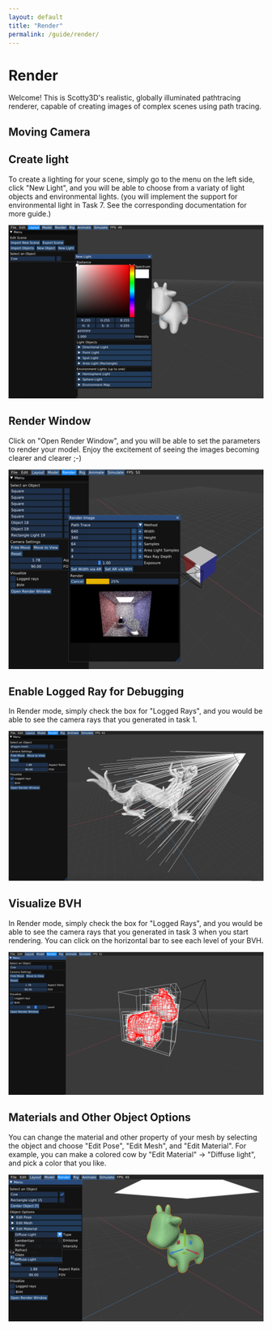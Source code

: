 ```yaml
---
layout: default
title: "Render"
permalink: /guide/render/
---
```


# Render

Welcome! This is Scotty3D's realistic, globally illuminated pathtracing renderer, capable of creating images of complex scenes using path tracing.

## Moving Camera

## Create light

To create a lighting for your scene, simply go to the menu on the left side, click "New Light", and you will be able to choose from a variaty of light objects and environmental lights. (you will implement the support for environmental light in Task 7. See the corresponding documentation for more guide.)

![light](render_mode/light.png)

## Render Window

Click on "Open Render Window", and you will be able to set the parameters to render your model. Enjoy the excitement of seeing the images becoming clearer and clearer ;-)

![light](render_mode/window.png)

## Enable Logged Ray for Debugging

In Render mode, simply check the box for "Logged Rays", and you would be able to see the camera rays that you generated in task 1.

![ray](render_mode/log_ray.png)


## Visualize BVH

In Render mode, simply check the box for "Logged Rays", and you would be able to see the camera rays that you generated in task 3 when you start rendering. You can click on the horizontal bar to see each level of your BVH.

![ray](render_mode/bvh.png)

## Materials and Other Object Options

You can change the material and other property of your mesh by selecting the object and choose "Edit Pose", "Edit Mesh", and "Edit Material". For example, you can make a colored cow by "Edit Material" -> "Diffuse light", and pick a color that you like.

![material](render_mode/material.png)




